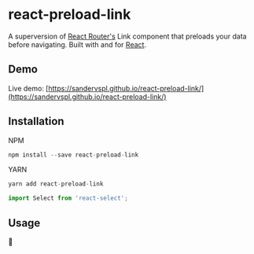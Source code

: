 # react-preload-link
A superversion of [React Router's](https://github.com/ReactTraining/react-router) Link component that preloads your data before navigating. Built with and for [React](http://facebook.github.io/react/index.html).

## Demo

Live demo: [https://sandervspl.github.io/react-preload-link/](https://sandervspl.github.io/react-preload-link/)

## Installation

NPM

```js
npm install --save react-preload-link
```

YARN

```js
yarn add react-preload-link
```

```js
import Select from 'react-select';
```

## Usage

🚧
